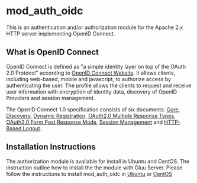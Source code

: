 # mod_auth_oidc

This is an authentication and/or authorization module for the Apache 2.x
HTTP server implementing OpenID Connect.

## What is OpenID Connect

OpenID Connect is defined as "a simple identity layer on top of the
OAuth 2.0 Protocol" according to [OpenID Connect
Website](http://openid.net/connect/). It allows clients, including
web-based, mobile and javascript, to authorize access by authenticating
the user. The profile allows the clients to request and receive user
information with encryption of identity data, discovery of OpenID
Providers and session management.

The OpenID Connect 1.0 specification consists of six documents: [Core](http://openid.net/specs/openid-connect-core-1_0.html), [Discovery](http://openid.net/specs/openid-connect-discovery-1_0.html), [Dynamic Registration](http://openid.net/specs/openid-connect-registration-1_0.html), [OAuth2.0 Multiple Response Types](http://openid.net/specs/oauth-v2-multiple-response-types-1_0.html), [OAuth2.0 Form Post Response Mode](http://openid.net/specs/oauth-v2-form-post-response-mode-1_0.html), [Session Management](http://openid.net/specs/openid-connect-session-1_0.html) and [HTTP-Based Logout](http://openid.net/specs/openid-connect-logout-1_0.html).

## Installation Instructions

The authorization module is available for install in Ubuntu and CentOS. 
The instruction outline how to install the the module with Gluu Server. 
Please follow the instructions to install mod_auth_oidc in [Ubuntu](ubuntu-installation.md) or [CentOS](centos-installation.md)


